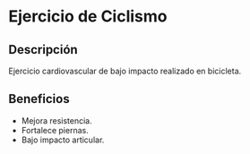 # Ejercicio de Ciclismo

## Descripción
Ejercicio cardiovascular de bajo impacto realizado en bicicleta.

## Beneficios
- Mejora resistencia.
- Fortalece piernas.
- Bajo impacto articular.
